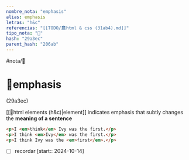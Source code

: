 ```yaml
---
nombre_nota: "emphasis"
alias: emphasis
letras: "h&c"
referencias: "[[TODO/🏛️html & css (31ab4).md]]"
tipo_nota: "📑"
hash: "29a3ec"
parent_hash: "206ab"
---
```


#nota/📑

# 📑emphasis
<div class="hash">(29a3ec)</div>

[[📑html elements (h&c)|element]] indicates emphasis that subtly changes the __meaning of a sentence__

```html
<p>I <em>think</em> Ivy was the first.</p>
<p>I think <em>Ivy</em> was the first.</p>
<p>I think Ivy was the <em>first</em>.</p>
```



- [ ] recordar  [start:: 2024-10-14]
